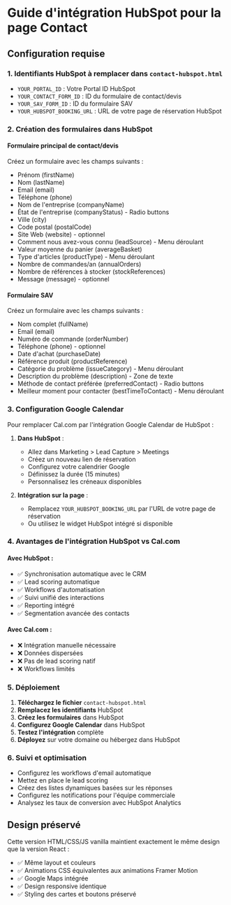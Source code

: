 
# Guide d'intégration HubSpot pour la page Contact

## Configuration requise

### 1. Identifiants HubSpot à remplacer dans `contact-hubspot.html`

- `YOUR_PORTAL_ID` : Votre Portal ID HubSpot
- `YOUR_CONTACT_FORM_ID` : ID du formulaire de contact/devis
- `YOUR_SAV_FORM_ID` : ID du formulaire SAV
- `YOUR_HUBSPOT_BOOKING_URL` : URL de votre page de réservation HubSpot

### 2. Création des formulaires dans HubSpot

#### Formulaire principal de contact/devis
Créez un formulaire avec les champs suivants :
- Prénom (firstName)
- Nom (lastName)
- Email (email)
- Téléphone (phone)
- Nom de l'entreprise (companyName)
- État de l'entreprise (companyStatus) - Radio buttons
- Ville (city)
- Code postal (postalCode)
- Site Web (website) - optionnel
- Comment nous avez-vous connu (leadSource) - Menu déroulant
- Valeur moyenne du panier (averageBasket)
- Type d'articles (productType) - Menu déroulant
- Nombre de commandes/an (annualOrders)
- Nombre de références à stocker (stockReferences)
- Message (message) - optionnel

#### Formulaire SAV
Créez un formulaire avec les champs suivants :
- Nom complet (fullName)
- Email (email)
- Numéro de commande (orderNumber)
- Téléphone (phone) - optionnel
- Date d'achat (purchaseDate)
- Référence produit (productReference)
- Catégorie du problème (issueCategory) - Menu déroulant
- Description du problème (description) - Zone de texte
- Méthode de contact préférée (preferredContact) - Radio buttons
- Meilleur moment pour contacter (bestTimeToContact) - Menu déroulant

### 3. Configuration Google Calendar

Pour remplacer Cal.com par l'intégration Google Calendar de HubSpot :

1. **Dans HubSpot** :
   - Allez dans Marketing > Lead Capture > Meetings
   - Créez un nouveau lien de réservation
   - Configurez votre calendrier Google
   - Définissez la durée (15 minutes)
   - Personnalisez les créneaux disponibles

2. **Intégration sur la page** :
   - Remplacez `YOUR_HUBSPOT_BOOKING_URL` par l'URL de votre page de réservation
   - Ou utilisez le widget HubSpot intégré si disponible

### 4. Avantages de l'intégration HubSpot vs Cal.com

#### Avec HubSpot :
- ✅ Synchronisation automatique avec le CRM
- ✅ Lead scoring automatique
- ✅ Workflows d'automatisation
- ✅ Suivi unifié des interactions
- ✅ Reporting intégré
- ✅ Segmentation avancée des contacts

#### Avec Cal.com :
- ❌ Intégration manuelle nécessaire
- ❌ Données dispersées
- ❌ Pas de lead scoring natif
- ❌ Workflows limités

### 5. Déploiement

1. **Téléchargez le fichier** `contact-hubspot.html`
2. **Remplacez les identifiants** HubSpot
3. **Créez les formulaires** dans HubSpot
4. **Configurez Google Calendar** dans HubSpot
5. **Testez l'intégration** complète
6. **Déployez** sur votre domaine ou hébergez dans HubSpot

### 6. Suivi et optimisation

- Configurez les workflows d'email automatique
- Mettez en place le lead scoring
- Créez des listes dynamiques basées sur les réponses
- Configurez les notifications pour l'équipe commerciale
- Analysez les taux de conversion avec HubSpot Analytics

## Design préservé

Cette version HTML/CSS/JS vanilla maintient exactement le même design que la version React :
- ✅ Même layout et couleurs
- ✅ Animations CSS équivalentes aux animations Framer Motion
- ✅ Google Maps intégrée
- ✅ Design responsive identique
- ✅ Styling des cartes et boutons préservé
